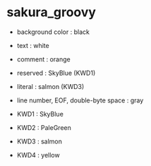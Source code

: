 sakura_groovy
=============
* background color : black
* text : white
* comment : orange
* reserved : SkyBlue (KWD1)
* literal : salmon (KWD3)
* line number, EOF, double-byte space : gray

* KWD1 : SkyBlue
* KWD2 : PaleGreen
* KWD3 : salmon
* KWD4 : yellow
